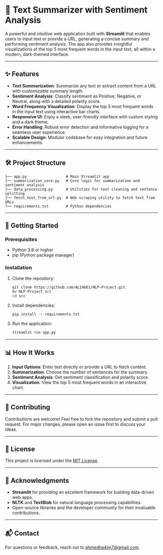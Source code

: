 # 📝 Text Summarizer with Sentiment Analysis

A powerful and intuitive web application built with **Streamlit** that enables users to input text or provide a URL, generating a concise summary and performing sentiment analysis. The app also provides insightful visualizations of the top 5 most frequent words in the input text, all within a modern, dark-themed interface.

---

## ✨ Features

- **Text Summarization**: Summarize any text or extract content from a URL with customizable summary length.
- **Sentiment Analysis**: Classify sentiment as Positive, Negative, or Neutral, along with a detailed polarity score.
- **Word Frequency Visualization**: Display the top 5 most frequent words in the input text using interactive bar charts.
- **Responsive UI**: Enjoy a sleek, user-friendly interface with custom styling and a dark theme.
- **Error Handling**: Robust error detection and informative logging for a seamless user experience.
- **Scalable Design**: Modular codebase for easy integration and future enhancements.

---

## 🛠️ Project Structure

```
├── app.py                  # Main Streamlit app
├── summarization_core.py   # Core logic for summarization and sentiment analysis
├── data_processing.py      # Utilities for text cleaning and sentence splitting
├── fetch_text_from_url.py  # Web scraping utility to fetch text from URLs
└── requirements.txt        # Python dependencies
```

---

## 🚀 Getting Started

### Prerequisites

- Python 3.8 or higher
- pip (Python package manager)

### Installation

1. Clone the repository:
    ```bash
    git clone https://github.com/ALIADE1/NLP-Project.git
    mv NLP-Project src
    cd src
    ```

2. Install dependencies:
    ```bash
    pip install -r requirements.txt
    ```

3. Run the application:
    ```bash
    streamlit run app.py
    ```

---

## 📊 How It Works

1. **Input Options**: Enter text directly or provide a URL to fetch content.
2. **Summarization**: Choose the number of sentences for the summary.
3. **Sentiment Analysis**: Get sentiment classification and polarity score.
4. **Visualization**: View the top 5 most frequent words in an interactive chart.

---

## 🤝 Contributing

Contributions are welcome! Feel free to fork the repository and submit a pull request. For major changes, please open an issue first to discuss your ideas.

---

## 📄 License

This project is licensed under the [MIT License](LICENSE).

---

## 🌟 Acknowledgments

- **Streamlit** for providing an excellent framework for building data-driven web apps.
- **NLTK** and **TextBlob** for natural language processing capabilities.
- Open-source libraries and the developer community for their invaluable contributions.

---

## 📬 Contact

For questions or feedback, reach out to [ahmedha4im7@gmail.com](mailto:ahmedha4im7@gmail.com).

